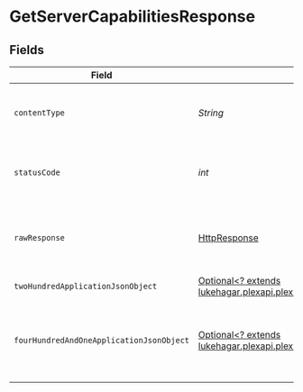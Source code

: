 # GetServerCapabilitiesResponse


## Fields

| Field                                                                                                                                                                         | Type                                                                                                                                                                          | Required                                                                                                                                                                      | Description                                                                                                                                                                   |
| ----------------------------------------------------------------------------------------------------------------------------------------------------------------------------- | ----------------------------------------------------------------------------------------------------------------------------------------------------------------------------- | ----------------------------------------------------------------------------------------------------------------------------------------------------------------------------- | ----------------------------------------------------------------------------------------------------------------------------------------------------------------------------- |
| `contentType`                                                                                                                                                                 | *String*                                                                                                                                                                      | :heavy_check_mark:                                                                                                                                                            | HTTP response content type for this operation                                                                                                                                 |
| `statusCode`                                                                                                                                                                  | *int*                                                                                                                                                                         | :heavy_check_mark:                                                                                                                                                            | HTTP response status code for this operation                                                                                                                                  |
| `rawResponse`                                                                                                                                                                 | [HttpResponse<InputStream>](https://docs.oracle.com/en/java/javase/11/docs/api/java.net.http/java/net/http/HttpResponse.html)                                                 | :heavy_check_mark:                                                                                                                                                            | Raw HTTP response; suitable for custom response parsing                                                                                                                       |
| `twoHundredApplicationJsonObject`                                                                                                                                             | [Optional<? extends lukehagar.plexapi.plexapi.models.operations.GetServerCapabilitiesResponseBody>](../../models/operations/GetServerCapabilitiesResponseBody.md)             | :heavy_minus_sign:                                                                                                                                                            | The Server Capabilities                                                                                                                                                       |
| `fourHundredAndOneApplicationJsonObject`                                                                                                                                      | [Optional<? extends lukehagar.plexapi.plexapi.models.operations.GetServerCapabilitiesServerResponseBody>](../../models/operations/GetServerCapabilitiesServerResponseBody.md) | :heavy_minus_sign:                                                                                                                                                            | Unauthorized - Returned if the X-Plex-Token is missing from the header or query.                                                                                              |